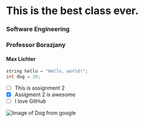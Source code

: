 # This is the best class ever.
### Software Engineering
### Professor Borazjany
#### Max Lichter

``` java
string hello = "Hello, world!";
int dog = 10;
```

- [ ] This is assignment 2
- [X] Assigment 2 is awesome
- [ ] I love GitHub

![Image of Dog from google](https://th.bing.com/th/id/R.be910db951bafca7bbf5cd2c84600731?rik=gUnyuTcaWMFyZA&riu=http%3a%2f%2fstatic.businessinsider.com%2fimage%2f5484d9d1eab8ea3017b17e29%2fimage.jpg&ehk=ZlAb9lfwIXaM71NHuo2whoDj3oykbAvI2H%2b9ntY42OE%3d&risl=&pid=ImgRaw&r=0)
